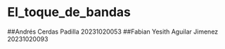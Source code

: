 # El_toque_de_bandas
##Andrés Cerdas Padilla 20231020053
##Fabian Yesith Aguilar Jimenez 20231020093
